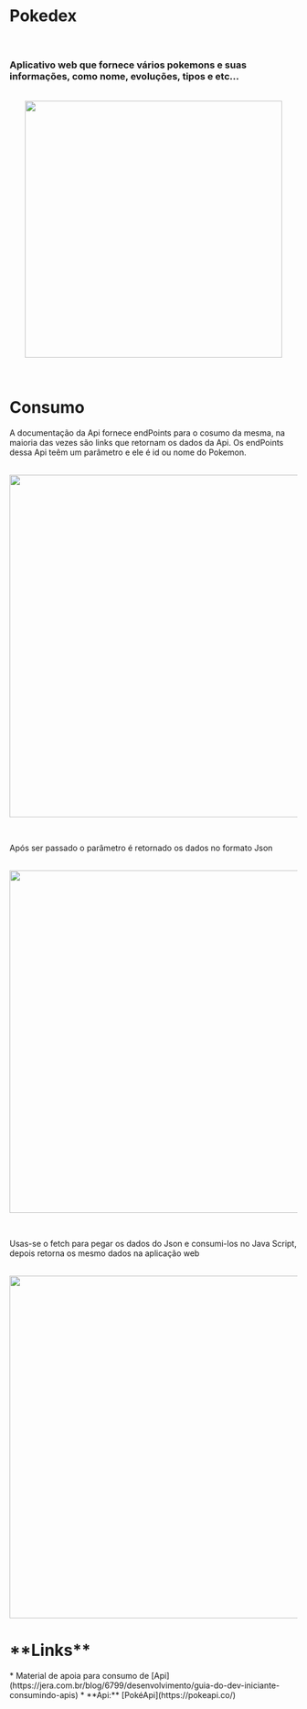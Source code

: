 <h1>Pokedex</h1>

<br><h3>Aplicativo web que fornece vários pokemons e suas informações, como nome, evoluções, tipos e etc... </h3>

<div align="center">
  <br><img src="https://github.com/Miguel1DM/Pokedex/blob/evolucao2/Img/telaPrincipal.png" width = "450px"></img>
</div>

<br><h1>Consumo</h1>

<P>  A documentação da Api fornece endPoints para o cosumo da mesma, na maioria das vezes são links que retornam os dados da Api.
Os endPoints dessa Api teêm um parâmetro e ele é id ou nome do Pokemon.  </P>

<div align="center">
  <br><img src="https://github.com/Miguel1DM/Pokedex/blob/evolucao2/Img/endPoint.png" width = "600px"></img>
</div>

<br><p>  Após ser passado o parâmetro é retornado os dados no formato Json</p>

<div align="center">
  <br><img src="https://github.com/Miguel1DM/Pokedex/blob/evolucao2/Img/json.png" width = "600px"></img>
</div>

<br><p>  Usas-se o fetch para pegar os dados do Json e consumi-los no Java Script, depois retorna os mesmo dados na aplicação  web</p>

<div align="center">
  <br><img src="https://github.com/Miguel1DM/Pokedex/blob/evolucao2/Img/fetch.png" width = "600px"></img>
</div>

<h1>**Links**</h1>
*  Material de apoia para consumo de [Api](https://jera.com.br/blog/6799/desenvolvimento/guia-do-dev-iniciante-consumindo-apis)
* **Api:** [PokéApi](https://pokeapi.co/)






